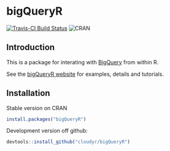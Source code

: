 # bigQueryR
[![Travis-CI Build Status](https://travis-ci.org/cloudyr/bigQueryR.svg?branch=master)](https://travis-ci.org/cloudyr/bigQueryR)
![CRAN](http://www.r-pkg.org/badges/version/bigQueryR)

## Introduction 

This is a package for interating with [BigQuery](https://cloud.google.com/bigquery/) from within R.

See the [bigQueryR website](http://code.markedmondson.me/bigQueryR) for examples, details and tutorials. 

## Installation

Stable version on CRAN

```r
install.packages("bigQueryR")
```

Development version off github:

```r
devtools::install_github("cloudyr/bigQueryR")
```
